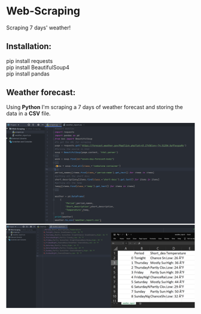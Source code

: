 # Web-Scraping
Scraping 7 days' weather!
## Installation:
pip install requests <br>
pip install BeautifulSoup4 <br>
pip install pandas

## Weather forecast:
Using **Python** I'm  scraping a 7 days of weather forecast and storing the data in a **CSV** file.
<br>
<br>
![Code-Snip!](https://github.com/HeeteshSimon/Web-Scraping/blob/master/Scraper%20snip.png)
![CSV-Snip!](https://github.com/HeeteshSimon/Web-Scraping/blob/master/Weather_report%20snip.png)
